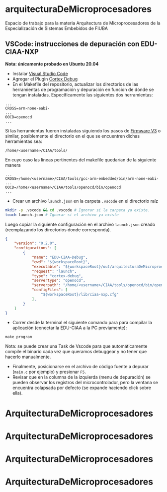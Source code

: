 # arquitecturaDeMicroprocesadores
Espacio de trabajo para la materia Arquitectura de Microprocesadores de la Especialización de Sistemas Embebidos de FIUBA

## VSCode: instrucciones de depuración con EDU-CIAA-NXP
**Nota: únicamente probado en Ubuntu 20.04**
- Instalar [Visual Studio Code](https://code.visualstudio.com/)
- Agregar el Plugin [Cortex Debug](https://marketplace.visualstudio.com/items?itemName=marus25.cortex-debug)
- En el Makefile del repositorio, actualizar los directorios de las herramientas de programación y depuración en funcion de dónde se tengan instaladas. Específicamente las siguientes dos herramientas:
```mak
...
CROSS=arm-none-eabi-
...
OOCD=openocd
...
```
Si las herramientas fueron instaladas siguiendo los pasos de [Firmware V3](https://github.com/epernia/firmware_v3) o similar, posiblemente el directorio en el que se encuentren dichas herramientas sea:
```
/home/<username>/CIAA/tools/
```
En cuyo caso las lineas pertinentes del makefile quedarían de la siguiente manera
```mak
...
CROSS=/home/<username>/CIAA/tools/gcc-arm-embedded/bin/arm-none-eabi-
...
OOCD=/home/<username>/CIAA/tools/openocd/bin/openocd
...
```
- Crear un archivo `launch.json` en la carpeta `.vscode` en el directorio raíz
```sh
mkdir -p .vscode && cd .vscode # Ignorar si la carpeta ya existe.
touch launch.json # Ignorar si el archivo ya existe
```
Luego copiar la siguiente configuración en el archivo `launch.json` creado (reemplazando los directorios donde corresponda).
```json
{
    "version": "0.2.0",
    "configurations": [     
        {
            "name": "EDU-CIAA-Debug",
            "cwd": "${workspaceRoot}",
            "executable": "${workspaceRoot}/out/arquitecturaDeMicroprocesadores.elf",
            "request": "launch",
            "type": "cortex-debug",
            "servertype": "openocd",
            "serverpath": "/home/<username>/CIAA/tools/openocd/bin/openocd",
            "configFiles": [
                "${workspaceRoot}/lib/ciaa-nxp.cfg"
            ],
        }
    ]
}
```
- Correr desde la terminal el siguiente comando para para compilar la aplicación (conectar la EDU-CIAA a la PC previamente):
```
make program
```
Nota: se puede crear una Task de Vscode para que automáticamente compile el binario cada vez que queramos debuggear y no tener que hacerlo manualmente.
- Finalmente, posicionarse en el archivo de código fuente a depurar (`main.c` por ejemplo) y presionar `F5`. 
- Revisar que en la columna de la izquierda (menu de depuración) se pueden observar los registros del microcontrolador, pero la ventana se encuentra colapsada por defecto (se expande haciendo click sobre ella).



# ArquitecturaDeMicroprocesadores
# ArquitecturaDeMicroprocesadores
# ArquitecturaDeMicroprocesadores
# ArquitecturaDeMicroprocesadores
